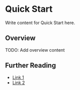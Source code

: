 # Quick Start

Write content for Quick Start here.

## Overview

TODO: Add overview content

## Further Reading

- [Link 1](...)
- [Link 2](...)
